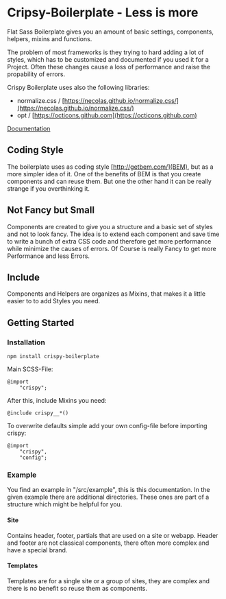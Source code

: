 # Cripsy-Boilerplate - Less is more

Flat Sass Boilerplate gives you an amount of basic settings, components, helpers, mixins and functions.

The problem of most frameworks is they trying to hard adding a lot of styles,
which has to be customized and documented if you used it for a Project. Often these changes cause a loss of
performance and raise the propability of errors.

Crispy Boilerplate uses also the following libraries:

* normalize.css / [https://necolas.github.io/normalize.css/](https://necolas.github.io/normalize.css/)
* opt / [https://octicons.github.com](https://octicons.github.com)

[Documentation](https://crispy-boilerplate.org)

## Coding Style

The boilerplate uses as coding style [http://getbem.com/](BEM), but as a more simpler idea of it. One of the benefits of BEM is that you create components and can reuse them. But one the other hand it can be really strange if you overthinking it.

## Not Fancy but Small

Components are created to give you a structure and a basic set of styles and not to look fancy. The idea is to extend each component and save time to write a bunch of extra CSS code and therefore get more performance while minimize the causes of errors. Of Course is really Fancy to get more Performance and less Errors.

## Include

Components and Helpers are organizes as Mixins, that makes it a little easier to
to add Styles you need.

## Getting Started
### Installation

```
npm install crispy-boilerplate
```

Main SCSS-File:

```
@import
    "crispy";
```

After this, include Mixins you need:

```
@include crispy__*()
```

To overwrite defaults simple add your own config-file before importing crispy:

```
@import
    "crispy",
    "config";
```

### Example

You find an example in "/src/example", this is this documentation. In the given example there are additional directories. These ones are part of a structure which might be helpful for you.

#### Site

Contains header, footer, partials that are used on a site or webapp. Header and footer are not classical components, there often more complex and have a special brand.

#### Templates

Templates are for a single site or a group of sites, they are complex and there is no benefit so reuse them as components.
